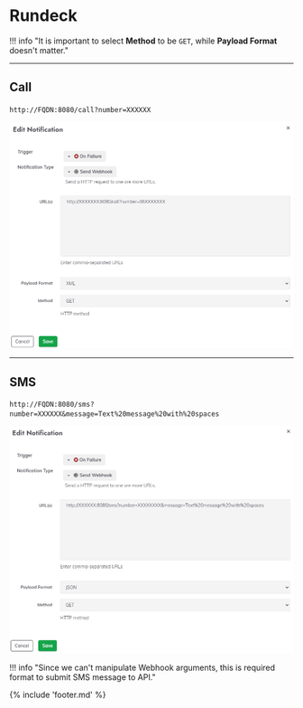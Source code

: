 ﻿# Rundeck

!!! info "It is important to select **Method** to be `GET`, while **Payload Format** doesn't matter." 

___

## Call

`http://FQDN:8080/call?number=XXXXXX`

![](files/RundeckCall.png) 

___

## SMS

`http://FQDN:8080/sms?number=XXXXXX&message=Text%20message%20with%20spaces`

![](files/RundeckSMS.png) 

!!! info "Since we can't manipulate Webhook arguments, this is required format to submit SMS message to API." 

{% include 'footer.md' %}
